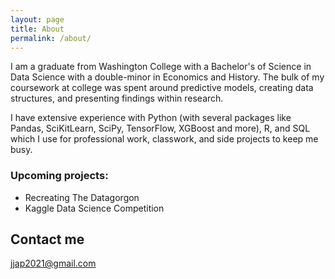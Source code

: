 ```yaml
---
layout: page
title: About
permalink: /about/
---
```


I am a graduate from Washington College with a Bachelor's of Science in Data Science with a double-minor in Economics and History. The bulk of my coursework at college was spent around predictive models, creating data structures, and presenting findings within research.

I have extensive experience with Python (with several packages like Pandas, SciKitLearn, SciPy, TensorFlow, XGBoost and more), R, and SQL which I use for professional work, classwork, and side projects to keep me busy.

### Upcoming projects:
- Recreating The Datagorgon
- Kaggle Data Science Competition

## Contact me

[jjap2021@gmail.com](mailto:email@domain.com)
